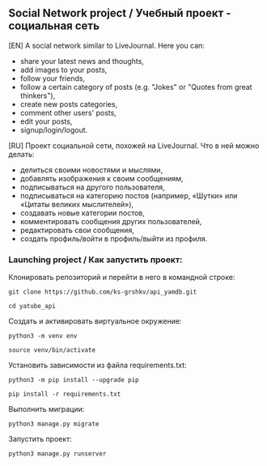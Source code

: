 ## Social Network project / Учебный проект - социальная сеть

[EN] A social network similar to LiveJournal. Here you can:
- share your latest news and thoughts,
- add images to your posts,
- follow your friends,
- follow a certain category of posts (e.g. "Jokes" or "Quotes from great thinkers"),
- create new posts categories,
- comment other users' posts,
- edit your posts,
- signup/login/logout.

[RU] Проект социальной сети, похожей на LiveJournal.
Что в ней можно делать:
- делиться своими новостями и мыслями,
- добавлять изображения к своим сообщениям,
- подписываться на другого пользователя,
- подписываться на категорию постов (например, «Шутки» или «Цитаты великих мыслителей»),
- создавать новые категории постов,
- комментировать сообщения других пользователей,
- редактировать свои сообщения,
- создать профиль/войти в профиль/выйти из профиля.


### Launching project / Как запустить проект:

Клонировать репозиторий и перейти в него в командной строке:

```
git clone https://github.com/ks-grshkv/api_yamdb.git
```

```
cd yatube_api
```

Cоздать и активировать виртуальное окружение:

```
python3 -m venv env
```

```
source venv/bin/activate
```

Установить зависимости из файла requirements.txt:

```
python3 -m pip install --upgrade pip
```

```
pip install -r requirements.txt
```

Выполнить миграции:

```
python3 manage.py migrate
```

Запустить проект:

```
python3 manage.py runserver
```